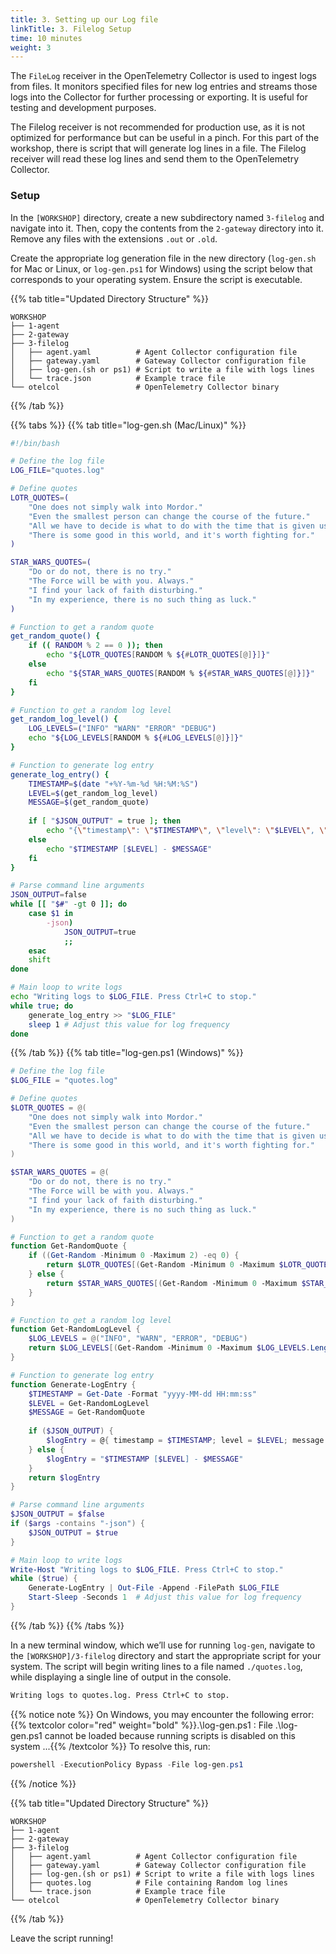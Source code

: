 ```yaml
---
title: 3. Setting up our Log file
linkTitle: 3. Filelog Setup
time: 10 minutes
weight: 3
---
```


The `FileLog` receiver in the OpenTelemetry Collector is used to ingest logs from files. It monitors specified files for new log entries and streams those logs into the Collector for further processing or exporting. It is useful for testing and development purposes.

The Filelog receiver is not recommended for production use, as it is not optimized for performance but can be useful in a pinch. For this part of the workshop, there is script that will generate log lines in a file. The Filelog receiver will read these log lines and send them to the OpenTelemetry Collector.

### Setup

In the `[WORKSHOP]` directory, create a new subdirectory named `3-filelog` and navigate into it. Then, copy the  contents from the `2-gateway` directory into it. Remove any files with the extensions `.out` or `.old`.

Create the appropriate log generation file in the new directory (`log-gen.sh` for Mac or Linux, or `log-gen.ps1` for Windows) using the script below that corresponds to your operating system. Ensure the script is executable.

{{% tab title="Updated Directory Structure" %}}

```text
WORKSHOP
├── 1-agent
├── 2-gateway
├── 3-filelog
│   ├── agent.yaml          # Agent Collector configuration file
│   ├── gateway.yaml        # Gateway Collector configuration file
│   ├── log-gen.(sh or ps1) # Script to write a file with logs lines 
│   └── trace.json          # Example trace file 
└── otelcol                 # OpenTelemetry Collector binary
```

{{% /tab %}}

{{% tabs %}}
{{% tab title="log-gen.sh (Mac/Linux)" %}}

```sh
#!/bin/bash

# Define the log file
LOG_FILE="quotes.log"

# Define quotes
LOTR_QUOTES=(
    "One does not simply walk into Mordor."
    "Even the smallest person can change the course of the future."
    "All we have to decide is what to do with the time that is given us."
    "There is some good in this world, and it's worth fighting for."
)

STAR_WARS_QUOTES=(
    "Do or do not, there is no try."
    "The Force will be with you. Always."
    "I find your lack of faith disturbing."
    "In my experience, there is no such thing as luck."
)

# Function to get a random quote
get_random_quote() {
    if (( RANDOM % 2 == 0 )); then
        echo "${LOTR_QUOTES[RANDOM % ${#LOTR_QUOTES[@]}]}"
    else
        echo "${STAR_WARS_QUOTES[RANDOM % ${#STAR_WARS_QUOTES[@]}]}"
    fi
}

# Function to get a random log level
get_random_log_level() {
    LOG_LEVELS=("INFO" "WARN" "ERROR" "DEBUG")
    echo "${LOG_LEVELS[RANDOM % ${#LOG_LEVELS[@]}]}"
}

# Function to generate log entry
generate_log_entry() {
    TIMESTAMP=$(date "+%Y-%m-%d %H:%M:%S")
    LEVEL=$(get_random_log_level)
    MESSAGE=$(get_random_quote)
    
    if [ "$JSON_OUTPUT" = true ]; then
        echo "{\"timestamp\": \"$TIMESTAMP\", \"level\": \"$LEVEL\", \"message\": \"$MESSAGE\"}"
    else
        echo "$TIMESTAMP [$LEVEL] - $MESSAGE"
    fi
}

# Parse command line arguments
JSON_OUTPUT=false
while [[ "$#" -gt 0 ]]; do
    case $1 in
        -json)
            JSON_OUTPUT=true
            ;;
    esac
    shift
done

# Main loop to write logs
echo "Writing logs to $LOG_FILE. Press Ctrl+C to stop."
while true; do
    generate_log_entry >> "$LOG_FILE"
    sleep 1 # Adjust this value for log frequency
done

```

{{% /tab %}}
{{% tab title="log-gen.ps1 (Windows)" %}}

```ps1
# Define the log file
$LOG_FILE = "quotes.log"

# Define quotes
$LOTR_QUOTES = @(
    "One does not simply walk into Mordor."
    "Even the smallest person can change the course of the future."
    "All we have to decide is what to do with the time that is given us."
    "There is some good in this world, and it's worth fighting for."
)

$STAR_WARS_QUOTES = @(
    "Do or do not, there is no try."
    "The Force will be with you. Always."
    "I find your lack of faith disturbing."
    "In my experience, there is no such thing as luck."
)

# Function to get a random quote
function Get-RandomQuote {
    if ((Get-Random -Minimum 0 -Maximum 2) -eq 0) {
        return $LOTR_QUOTES[(Get-Random -Minimum 0 -Maximum $LOTR_QUOTES.Length)]
    } else {
        return $STAR_WARS_QUOTES[(Get-Random -Minimum 0 -Maximum $STAR_WARS_QUOTES.Length)]
    }
}

# Function to get a random log level
function Get-RandomLogLevel {
    $LOG_LEVELS = @("INFO", "WARN", "ERROR", "DEBUG")
    return $LOG_LEVELS[(Get-Random -Minimum 0 -Maximum $LOG_LEVELS.Length)]
}

# Function to generate log entry
function Generate-LogEntry {
    $TIMESTAMP = Get-Date -Format "yyyy-MM-dd HH:mm:ss"
    $LEVEL = Get-RandomLogLevel
    $MESSAGE = Get-RandomQuote
    
    if ($JSON_OUTPUT) {
        $logEntry = @{ timestamp = $TIMESTAMP; level = $LEVEL; message = $MESSAGE } | ConvertTo-Json -Compress
    } else {
        $logEntry = "$TIMESTAMP [$LEVEL] - $MESSAGE"
    }
    return $logEntry
}

# Parse command line arguments
$JSON_OUTPUT = $false
if ($args -contains "-json") {
    $JSON_OUTPUT = $true
}

# Main loop to write logs
Write-Host "Writing logs to $LOG_FILE. Press Ctrl+C to stop."
while ($true) {
    Generate-LogEntry | Out-File -Append -FilePath $LOG_FILE
    Start-Sleep -Seconds 1  # Adjust this value for log frequency
}

```

{{% /tab %}}
{{% /tabs %}}

In a new terminal window, which we’ll use for running `log-gen`, navigate to the `[WORKSHOP]/3-filelog` directory and start the appropriate script for your system. The script will begin writing lines to a file named `./quotes.log`, while displaying a single line of output in the console.

 ```txt
 Writing logs to quotes.log. Press Ctrl+C to stop.
 ```

{{% notice note %}}
On Windows, you may encounter the following error:
{{% textcolor color="red" weight="bold" %}}.\log-gen.ps1 : File .\log-gen.ps1 cannot be loaded because running scripts is disabled on this system ...{{% /textcolor %}}
To resolve this, run:

```ps1
powershell -ExecutionPolicy Bypass -File log-gen.ps1
```

{{% /notice %}}

{{% tab title="Updated Directory Structure" %}}

```text
WORKSHOP
├── 1-agent
├── 2-gateway
├── 3-filelog
│   ├── agent.yaml          # Agent Collector configuration file
│   ├── gateway.yaml        # Gateway Collector configuration file
│   ├── log-gen.(sh or ps1) # Script to write a file with logs lines 
│   ├── quotes.log          # File containing Random log lines
│   └── trace.json          # Example trace file 
└── otelcol                 # OpenTelemetry Collector binary
```

{{% /tab %}}

Leave the script running!
